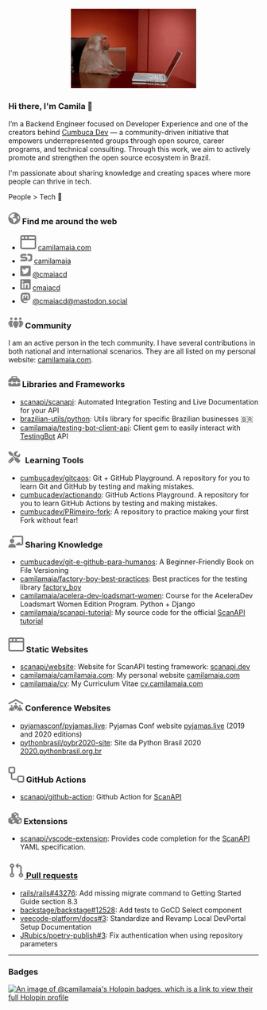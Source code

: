 <p align="center">
 <img
      width="50%"
      src="images/monkey.gif" />
</p>

### Hi there, I'm Camila 👋

I’m a Backend Engineer focused on Developer Experience and one of the creators behind
[Cumbuca Dev][cumbuca.dev] — a community-driven initiative that empowers underrepresented groups
through open source, career programs, and technical consulting. Through this work, we aim to
actively promote and strengthen the open source ecosystem in Brazil.

I'm passionate about sharing knowledge and creating spaces where more people can thrive in tech.

People > Tech 💜

### ![globe-icon][] Find me around the web

* ![browser-icon][] [camilamaia.com][camilamaia.com-website]
* ![speakerdeck-icon][] [camilamaia][speakerdeck]
* ![twitter-icon][] [@cmaiacd][twitter]
* ![linkedin-icon][] [cmaiacd][linkedin]
* ![mastodon-icon][] [@cmaiacd@mastodon.social][mastodon]

### ![people-group-icon][] Community

I am an active person in the tech community. I have several contributions in
both national and international scenarios. They are all listed on my personal website: [camilamaia.com][appearances].

### ![toolbox-icon][] Libraries and Frameworks

* [scanapi/scanapi][scanapi]: Automated Integration Testing and Live Documentation for your API
* [brazilian-utils/python][brutils]: Utils library for specific Brazilian businesses 🇧🇷
* [camilamaia/testing-bot-client-api][testingbot-client-api]: Client gem to easily interact with [TestingBot][testingbot] API

### ![screwdriver-wrench-icon][] Learning Tools

* [cumbucadev/gitcaos][gitcaos]: Git + GitHub Playground. A repository for you to learn Git and GitHub by testing and making mistakes.
* [cumbucadev/actionando][actionando]: GitHub Actions Playground. A repository for you to learn GitHub Actions by testing and making mistakes.
* [cumbucadev/PRimeiro-fork][PRimeiro-fork]: A repository to practice making your first Fork without fear!

### ![chalkboard-user-icon][] Sharing Knowledge

* [cumbucadev/git-e-github-para-humanos][git-e-github-para-humanos]: A Beginner-Friendly Book on File Versioning
* [camilamaia/factory-boy-best-practices][factory-boy-best-practices]: Best practices for the testing library [factory_boy][factory-boy]
* [camilamaia/acelera-dev-loadsmart-women][acelera-dev]: Course for the AceleraDev Loadsmart Women Edition Program. Python + Django
* [camilamaia/scanapi-tutorial][scanapi-tutorial]: My source code for the official [ScanAPI tutorial][scanapi-tutorial-website]

### ![browser-icon][] Static Websites

* [scanapi/website][scanapi-website-repo]: Website for ScanAPI testing framework: [scanapi.dev][scanapi-website]
* [camilamaia/camilamaia.com][camilamaia.com]: My personal website [camilamaia.com][camilamaia.com-website]
* [camilamaia/cv][my-cv]: My Curriculum Vitae [cv.camilamaia.com][my-cv-website]

### ![people-roof-icon][] Conference Websites

* [pyjamasconf/pyjamas.live][pyjamas.live]: Pyjamas Conf website [pyjamas.live][pyjamas.live-website] (2019 and 2020 editions)
* [pythonbrasil/pybr2020-site][pybr2020]: Site da Python Brasil 2020 [2020.pythonbrasil.org.br][pybr2020-website]

### ![workflow-icon][] GitHub Actions

* [scanapi/github-action][scanapi-gha]: Github Action for [ScanAPI][scanapi-website]

### ![cubes-icon][] Extensions

* [scanapi/vscode-extension][scanapi-vscode-extension]: Provides code completion for the [ScanAPI][scanapi-website] YAML specification.

### [![pr-icon][] Pull requests][my-prs]

* [rails/rails#43276][rails/rails#43276]: Add missing migrate command to Getting
Started Guide section 8.3
* [backstage/backstage#12528]: Add tests to GoCD Select component
* [veecode-platform/docs#3]: Standardize and Revamp Local DevPortal Setup Documentation
* [JRubics/poetry-publish#3][JRubics/poetry-publish#3]: Fix authentication when using repository parameters

---

### Badges

[![An image of @camilamaia's Holopin badges, which is a link to view their full Holopin profile](https://holopin.me/camilamaia)](https://holopin.io/@camilamaia)

[browser-icon]: /images/browser.svg "Browser Icon"
[chalkboard-user-icon]: /images/chalkboard-user.svg "Sharing Knowledge"
[cubes-icon]: /images/cubes.svg "Extensions"
[globe-icon]: /images/globe.svg "Find me around the web"
[linkedin-icon]: /images/linkedin.svg "LinkedIn"
[mastodon-icon]: /images/mastodon.svg "Mastodon"
[people-group-icon]: /images/people-group.svg "Community"
[people-roof-icon]: /images/people-roof.svg "Conference Websites"
[pr-icon]: /images/git-pull-request.svg "Pull Requests"
[screwdriver-wrench-icon]: /images/screwdriver-wrench.svg "Learning Tools"
[speakerdeck-icon]: /images/speakerdeck.svg "Speaker Deck"
[toolbox-icon]: /images/toolbox.svg "Libraries and Frameworks"
[twitter-icon]: /images/twitter.svg "Twitter"
[workflow-icon]: /images/workflow.svg "GitHub Actions"

[acelera-dev]: https://github.com/camilamaia/acelera-dev-loadsmart-women
[actionando]: https://github.com/cumbucadev/actionando
[appearances]: https://camilamaia.com/appearances
[backstage/backstage#12528]: https://github.com/backstage/backstage/pull/12528
[brutils]: https://github.com/brazilian-utils/python
[camilamaia.com-website]: https://camilamaia.com
[camilamaia.com]: https://github.com/camilamaia/camilamaia.com
[cumbuca.dev]: https://cumbuca.dev
[factory-boy-best-practices]: https://github.com/camilamaia/factory-boy-best-practices
[factory-boy]: https://factoryboy.readthedocs.io/en/stable/
[git-e-github-para-humanos]: https://github.com/cumbucadev/git-e-github-para-humanos
[gitcaos]: https://github.com/cumbucadev/gitcaos
[JRubics/poetry-publish#3]: https://github.com/JRubics/poetry-publish/pull/3
[linkedin]: http://linkedin.com/in/cmaiacd/
[mastodon]: https://mastodon.social/@cmaiacd
[my-cv-website]: https://cv.camilamaia.com
[my-cv]: https://github.com/camilamaia/cv
[my-prs]: https://github.com/search?q=sort%3Areactions-%2B1+author%3Acamilamaia+type%3Apr+-user%3Acamilamaia&type=pullrequests "pull requests"
[PRimeiro-fork]: https://github.com/cumbucadev/PRimeiro-fork
[pybr2020-website]: https://2020.pythonbrasil.org.br
[pybr2020]: https://github.com/pythonbrasil/pybr2020-site
[pyjamas.live-website]: https://pyjamas.live
[pyjamas.live]: https://github.com/pyjamasconf/pyjamas.live
[rails/rails#43276]: https://github.com/rails/rails/pull/43276
[scanapi-gha]: https://github.com/scanapi/github-action
[scanapi-tutorial-website]: https://scanapi.dev/tutorials/step01.html
[scanapi-tutorial]: https://github.com/camilamaia/scanapi-tutorial
[scanapi-vscode-extension]: https://github.com/scanapi/vscode-extension
[scanapi-website-repo]: https://github.com/scanapi/website
[scanapi-website]: https://scanapi.dev
[scanapi]: https://github.com/scanapi/scanapi/
[speakerdeck]: http://speakerdeck.com/camilamaia
[testingbot-client-api]: https://github.com/camilamaia/testing-bot-client-api
[testingbot]: https://testingbot.com/
[twitter]: https://twitter.com/cmaiacd
[veecode-platform/docs#3]: https://github.com/veecode-platform/docs/pull/3

